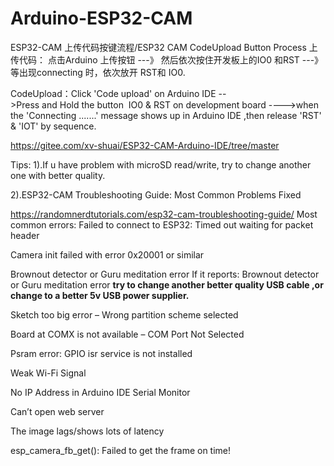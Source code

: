 # Arduino-ESP32-CAM

ESP32-CAM 上传代码按键流程/ESP32 CAM CodeUpload Button Process
上传代码： 点击Arduino 上传按钮 ---》 然后依次按住开发板上的IO0 和RST ---》等出现connecting 时，依次放开 RST和 IO0.

CodeUpload：Click 'Code upload' on Arduino IDE -->Press and Hold the button  IO0 & RST on development board 
---->when the 'Connecting .......' message shows up in Arduino IDE ,then release 'RST' & 'IOT' by sequence.

https://gitee.com/xv-shuai/ESP32-CAM-Arduino-IDE/tree/master

Tips:
1).If u have problem with microSD read/write, try to change another one with better quality.

2).ESP32-CAM Troubleshooting Guide: Most Common Problems Fixed

https://randomnerdtutorials.com/esp32-cam-troubleshooting-guide/
Most common errors:
Failed to connect to ESP32: Timed out waiting for packet header

Camera init failed with error 0x20001 or similar

Brownout detector or Guru meditation error
If it reports:  Brownout detector or Guru meditation error
 **try to change another better quality USB cable ,or change to a better 5v USB power supplier.** 

Sketch too big error – Wrong partition scheme selected

Board at COMX is not available – COM Port Not Selected

Psram error: GPIO isr service is not installed

Weak Wi-Fi Signal

No IP Address in Arduino IDE Serial Monitor

Can’t open web server

The image lags/shows lots of latency

esp_camera_fb_get(): Failed to get the frame on time!

